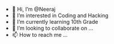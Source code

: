 - 👋 Hi, I’m @Neeraj
- 👀 I’m interested in Coding and Hacking
- 🌱 I’m currently learning 10th Grade
- 💞️ I’m looking to collaborate on ...
- 📫 How to reach me ...

<!---
ng3214277/ng3214277 is a ✨ special ✨ repository because its `README.md` (this file) appears on your GitHub profile.
You can click the Preview link to take a look at your changes.
--->
